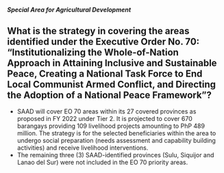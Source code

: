 ##### Special Area for Agricultural Development

## What is the strategy in covering the areas identified under the Executive Order No. 70: “Institutionalizing the Whole-of-Nation Approach in Attaining Inclusive and Sustainable Peace, Creating a National Task Force to End Local Communist Armed Conflict, and Directing the Adoption of a National Peace Framework”?


 - SAAD will cover EO 70 areas within its 27 covered provinces as proposed in FY 2022 under Tier 2. It is projected to cover 670 barangays providing 109 livelihood projects amounting to PhP 489 million. The strategy is for the selected beneficiaries within the area to undergo social preparation (needs assessment and capability building activities) and receive livelihood interventions. 
 - The remaining three (3) SAAD-identified provinces (Sulu, Siquijor and Lanao del Sur) were not included in the EO 70 priority areas.
